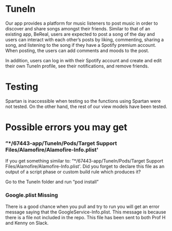 # TuneIn
Our app provides a platform for music listeners to post music in order to discover and share songs amongst their friends. Similar to that of an existing app, BeReal, users are expected to post a song of the day and users can interact with each other’s posts by liking, commenting, sharing a song, and listening to the song if they have a Spotify premium account. When posting, the users can add comments and moods to the post.

In addition, users can log in with their Spotify account and create and edit their own TuneIn profile, see their notifications, and remove friends. 

# Testing
Spartan is inaccessible when testing so the functions using Spartan were not tested. On the other hand, the rest of our view models have been tested.

# Possible errors you may get
### ”*/67443-app/TuneIn/Pods/Target Support Files/Alamofire/Alamofire-Info.plist'
If you get something similar to: ”*/67443-app/TuneIn/Pods/Target Support Files/Alamofire/Alamofire-Info.plist'. Did you forget to declare this file as an output of a script phase or custom build rule which produces it?

Go to the TuneIn folder and run “pod install” 

### Google.plist Missing
There is a good chance when you pull and try to run you will get an error message saying that the GoogleService-Info.plist. This message is because there is a file not included in the repo. This file has been sent to both Prof H and Kenny on Slack. 
